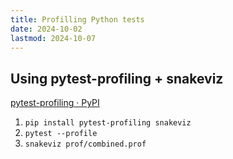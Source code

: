 ```yaml
---
title: Profilling Python tests
date: 2024-10-02
lastmod: 2024-10-07
---
```


## Using pytest-profiling + snakeviz

[pytest-profiling · PyPI](https://pypi.org/project/pytest-profiling)

1. `pip install pytest-profiling snakeviz`
1. `pytest --profile`
1. `snakeviz prof/combined.prof`
